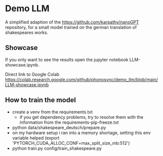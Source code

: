 # Demo LLM
A simplified adaption of the https://github.com/karpathy/nanoGPT repository, for a small model trained on the german translation of shakespeares works.

## Showcase
If you only want to see the results open the jupyter notebook LLM-showcase.ipynb.

Direct link to Google Colab https://colab.research.google.com/github/phonosync/demo_llm/blob/main/LLM-showcase.ipynb

## How to train the model
- create a venv from the requirements.txt
  - if you get dependency problems, try to resolve them with the information from the requirements-pip-freeze.txt
- python data/shakespeare_deutsch/prepare.py
- on my hardware setup i ran into a memory shortage, setting this env variable helped (export 'PYTORCH_CUDA_ALLOC_CONF=max_split_size_mb:512')
- python train.py config/train_shakespeare.py
